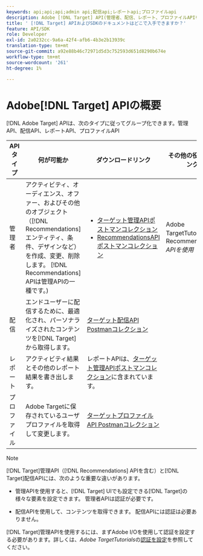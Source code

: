 ```yaml
---
keywords: api;api;api;admin api;配信api;レポートapi;プロファイルapi
description: Adobe [!DNL Target] API(管理者、配信、レポート、プロファイルAPIを含む)を探します。
title: ' [!DNL Target] APIおよびSDKのドキュメントはどこで入手できますか？'
feature: API/SDK
role: Developer
exl-id: 2a0232cc-9a6a-42f4-afb6-4b3e2b13939c
translation-type: tm+mt
source-git-commit: a92e88b46c72971d5d3c752593d651d8290b674e
workflow-type: tm+mt
source-wordcount: '261'
ht-degree: 1%

---
```


# Adobe[!DNL Target] APIの概要

[!DNL Adobe Target] APIは、次のタイプに従ってグループ化できます。管理API、配信API、レポートAPI、プロファイルAPI

| APIタイプ | 何が可能か | ダウンロードリンク | その他の役立つリンク |
| --- | --- | --- |--- |
| 管理者 | アクティビティ、オーディエンス、オファー、およびその他のオブジェクト（[!DNL Recommendations]エンティティ、条件、デザインなど）を作成、変更、削除します。 [!DNL Recommendations] APIは管理APIの一種です。) | <UL><li>[ターゲット管理APIポストマンコレクション](https://developers.adobetarget.com/api/#admin-postman-collection)</li><li>[RecommendationsAPIポストマンコレクション](https://developers.adobetarget.com/api/recommendations/#section/Postman)</li></ul> | [](https://experienceleague.adobe.com/docs/target-learn/recommendations-api-tutorial/recs-api-overview.html) Adobe TargetTutorialsでRecommendations *APIを使用* |
| 配信 | エンドユーザーに配信するために、最適化され、パーソナライズされたコンテンツを[!DNL Target]から取得します。 | [ターゲット配信API Postmanコレクション](https://developers.adobetarget.com/api/delivery-api/#section/Getting-Started/Postman-Collection) |  |
| レポート | アクティビティ結果とその他のレポート結果を書き出します。 | レポートAPIは、[ターゲット管理APIポストマンコレクション](https://developers.adobetarget.com/api/#admin-postman-collection)に含まれています。 |  |
| プロファイル | Adobe Targetに保存されているユーザプロファイルを取得して変更します。 | [ターゲットプロファイルAPI Postmanコレクション](https://developers.adobetarget.com/api/#profiles) |  |

>[!NOTE]
>
>[!DNL Target]管理API（[!DNL Recommendations] APIを含む）と[!DNL Target]配信APIには、次のような重要な違いがあります。
>
>* 管理APIを使用すると、[!DNL Target] UIでも設定できる[!DNL Target]の様々な要素を設定できます。 管理者APIは認証が必要です。
   >
   >
* 配信APIを使用して、コンテンツを取得できます。 配信APIには認証は必要ありません。
>
>
[!DNL Target]管理APIを使用するには、まずAdobe I/Oを使用して認証を設定する必要があります。詳しくは、*Adobe TargetTutorials*&#x200B;の[認証を設定](https://experienceleague.adobe.com/docs/target-learn/tutorials/apis/configure-io-target-integration.html)を参照してください。
